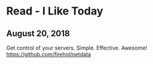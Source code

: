 # Read - I Like Today

## August 20, 2018
Get control of your servers. Simple. Effective. Awesome!
https://github.com/firehol/netdata
